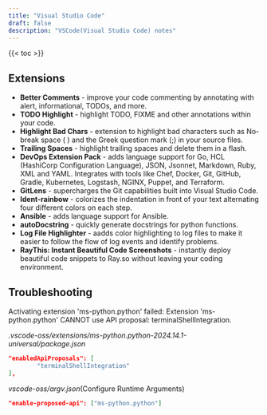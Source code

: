 ```yaml
---
title: "Visual Studio Code"
draft: false
description: "VSCode(Visual Studio Code) notes"
---
```


{{< toc >}}

## Extensions

* **Better Comments** - improve your code commenting by annotating with alert, informational, TODOs, and more.
* **TODO Highlight** - highlight TODO, FIXME and other annotations within your code.
* **Highlight Bad Chars** - extension to highlight bad characters such as No-break space ( ) and the Greek question mark (;) in your source files.
* **Trailing Spaces** - highlight trailing spaces and delete them in a flash.
* **DevOps Extension Pack** - adds language support for Go, HCL (HashiCorp Configuration Language), JSON, Jsonnet, Markdown, Ruby, XML and YAML. Integrates with tools like Chef, Docker, Git, GitHub, Gradle, Kubernetes, Logstash, NGINX, Puppet, and Terraform.
* **GitLens** - supercharges the Git capabilities built into Visual Studio Code.
* **Ident-rainbow** - colorizes the indentation in front of your text alternating four different colors on each step.
* **Ansible** - adds language support for Ansible.
* **autoDocstring** - quickly generate docstrings for python functions.
* **Log File Highlighter** - aadds color highlighting to log files to make it easier to follow the flow of log events and identify problems.
* **RayThis: Instant Beautiful Code Screenshots** - instantly deploy beautiful code snippets to Ray.so without leaving your coding environment.

## Troubleshooting

Activating extension 'ms-python.python' failed: Extension 'ms-python.python' CANNOT use API proposal: terminalShellIntegration.

*.vscode-oss/extensions/ms-python.python-2024.14.1-universal/package.json*
```json
"enabledApiProposals": [
        "terminalShellIntegration"
],
```

*vscode-oss/argv.json*(Configure Runtime Arguments)
```json
"enable-proposed-api": ["ms-python.python"]
```